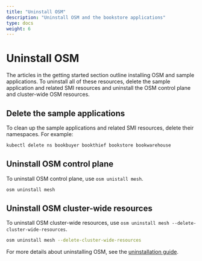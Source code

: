 ```yaml
---
title: "Uninstall OSM"
description: "Uninstall OSM and the bookstore applications"
type: docs
weight: 6
---
```


# Uninstall OSM

The articles in the getting started section outline installing OSM and sample applications. To uninstall all of these resources, delete the sample application and related SMI resources and uninstall the OSM control plane and cluster-wide OSM resources.

## Delete the sample applications

To clean up the sample applications and related SMI resources, delete their namespaces. For example:

```bash
kubectl delete ns bookbuyer bookthief bookstore bookwarehouse
```

## Uninstall OSM control plane

To uninstall OSM control plane, use `osm unistall mesh`.

```bash
osm uninstall mesh
```

## Uninstall OSM cluster-wide resources

To uninstall OSM cluster-wide resources, use `osm uninstall mesh --delete-cluster-wide-resources`.

```bash
osm uninstall mesh --delete-cluster-wide-resources
```

For more details about uninstalling OSM, see the [uninstallation guide](/docs/guides/uninstall/).

